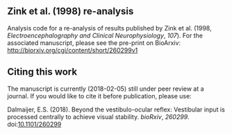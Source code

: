 Zink et al. (1998) re-analysis
------------------------------

Analysis code for a re-analysis of results published by Zink et al. (1998, _Electroencephalography and Clinical Neurophysiology_, _107_). For the associated manuscript, please see the pre-print on BioArxiv: http://biorxiv.org/cgi/content/short/260299v1


Citing this work
----------------

The manuscript is currently (2018-02-05) still under peer review at a journal. If you would like to cite it before publication, please use:

Dalmaijer, E.S. (2018). Beyond the vestibulo-ocular reflex: Vestibular input is processed centrally to achieve visual stability. _bioRxiv_, _260299_. doi:[10.1101/260299](https://doi.org/10.1101/260299)